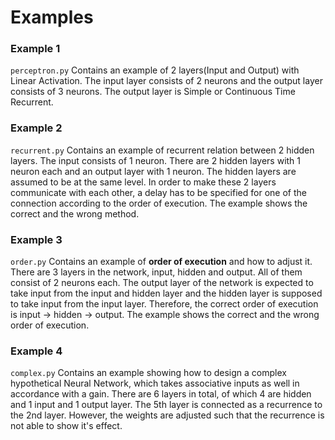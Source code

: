# Examples

### Example 1

`perceptron.py` Contains an example of 2 layers(Input and Output) with Linear Activation. The input layer consists of 2 neurons and the output layer consists of 3 neurons. The output layer is Simple or Continuous Time Recurrent.

### Example 2

`recurrent.py` Contains an example of recurrent relation between 2 hidden layers. The input consists of 1 neuron. There are 2 hidden layers with 1 neuron each and an output layer with 1 neuron. The hidden layers are assumed to be at the same level. In order to make these 2 layers communicate with each other, a delay has to be specified for one of the connection according to the order of execution. The example shows the correct and the wrong method.

### Example 3

`order.py` Contains an example of **order of execution** and how to adjust it. There are 3 layers in the network, input, hidden and output. All of them consist of 2 neurons each. The output layer of the network is expected to take input from the input and hidden layer and the hidden layer is supposed to take input from the input layer. Therefore, the correct order of execution is input -> hidden -> output. The example shows the correct and the wrong order of execution.

### Example 4

`complex.py` Contains an example showing how to design a complex hypothetical Neural Network, which takes associative inputs as well in accordance with a gain. There are 6 layers in total, of which 4 are hidden and 1 input and 1 output layer. The 5th layer is connected as a recurrence to the 2nd layer. However, the weights are adjusted such that the recurrence is not able to show it's effect.
